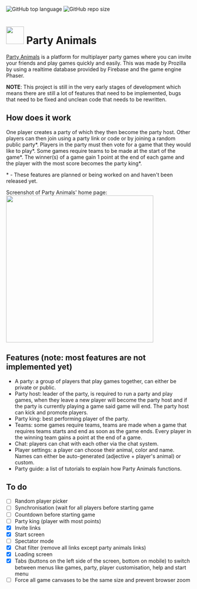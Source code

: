 ![GitHub top language](https://img.shields.io/github/languages/top/Prozilla/Party-Animals?color=brightgreen) ![GitHub repo size](https://img.shields.io/github/repo-size/Prozilla/Party-Animals?color=blueviolet)

<h1><img src="https://partyanimals.netlify.app/media/icons/Logo128x128.png" width="48" height="48"> Party Animals</h1>

[Party Animals](https://partyanimals.netlify.app/) is a platform for multiplayer party games where you can invite your friends and play games quickly and easily. This was made by Prozilla by using a realtime database provided by Firebase and the game engine Phaser.

**NOTE**: This project is still in the very early stages of development which means there are still a lot of features that need to be implemented, bugs that need to be fixed and unclean code that needs to be rewritten.

## How does it work

One player creates a party of which they then become the party host. Other players can then join using a party link or code or by joining a random public party*. Players in the party must then vote for a game that they would like to play*. Some games require teams to be made at the start of the game*. The winner(s) of a game gain 1 point at the end of each game and the player with the most score becomes the party king*.

\* - These features are planned or being worked on and haven't been released yet.

Screenshot of Party Animals' home page:<br>
<img src="https://user-images.githubusercontent.com/63581117/181969750-d759ec2c-0d26-4f68-a532-13f02c331b5a.png" width="400">

## Features (note: most features are not implemented yet)
- A party: a group of players that play games together, can either be private or public.
- Party host: leader of the party, is required to run a party and play games, when they leave a new player will become the party host and if the party is currently playing a game said game will end. The party host can kick and promote players.
- Party king: best performing player of the party.
- Teams: some games require teams, teams are made when a game that requires teams starts and end as soon as the game ends. Every player in the winning team gains a point at the end of a game.
- Chat: players can chat with each other via the chat system.
- Player settings: a player can choose their animal, color and name. Names can either be auto-generated (adjective + player's animal) or custom.
- Party guide: a list of tutorials to explain how Party Animals functions.

## To do
- [ ] Random player picker
- [ ] Synchronisation (wait for all players before starting game
- [ ] Countdown before starting game
- [ ] Party king (player with most points)
- [x] Invite links
- [x] Start screen
- [ ] Spectator mode
- [x] Chat filter (remove all links except party animals links)
- [x] Loading screen
- [x] Tabs (buttons on the left side of the screen, bottom on mobile) to switch between menus like games, party, player customisation, help and start menu
- [ ] Force all game canvases to be the same size and prevent browser zoom
